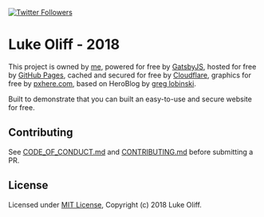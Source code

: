 [![Twitter Followers](https://img.shields.io/twitter/follow/mroliff.svg?style=social&label=Follow)](https://twitter.com/mroliff)

# Luke Oliff - 2018

This project is owned by [me](https://lukeoliff.com/), powered for free by [GatsbyJS](https://www.gatsbyjs.org/), hosted for free by [GitHub Pages](https://pages.github.com/), cached and secured for free by [Cloudflare](https://www.cloudflare.com/), graphics for free by [pxhere.com](https://pxhere.com), based on HeroBlog by [greg lobinski](https://www.greglobinski.com).

Built to demonstrate that you can built an easy-to-use and secure website for free.

## Contributing

See [CODE_OF_CONDUCT.md](CODE_OF_CONDUCT.md) and [CONTRIBUTING.md](CONTRIBUTING.md) before submitting a PR.

## License

Licensed under [MIT License](LICENSE), Copyright (c) 2018 Luke Oliff.
